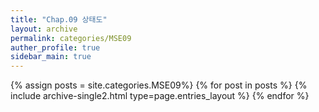 ```yaml
---
title: "Chap.09 상태도"
layout: archive
permalink: categories/MSE09
auther_profile: true
sidebar_main: true
---
```


{% assign posts = site.categories.MSE09%}
{% for post in posts %} {% include archive-single2.html type=page.entries_layout %} {% endfor %}